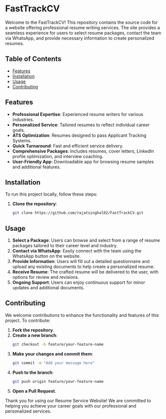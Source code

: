 # FastTrackCV

Welcome to the FastTrackCV! This repository contains the source code for a website offering professional resume writing services. The site provides a seamless experience for users to select resume packages, contact the team via WhatsApp, and provide necessary information to create personalized resumes.

## Table of Contents
- [Features](#features)
- [Installation](#installation)
- [Usage](#usage)
- [Contributing](#contributing)
  

## Features
- **Professional Expertise**: Experienced resume writers for various industries.
- **Personalized Service**: Tailored resumes to reflect individual career goals.
- **ATS Optimization**: Resumes designed to pass Applicant Tracking Systems.
- **Quick Turnaround**: Fast and efficient service delivery.
- **Comprehensive Packages**: Includes resumes, cover letters, LinkedIn profile optimization, and interview coaching.
- **User-Friendly App**: Downloadable app for browsing resume samples and additional features.

## Installation
To run this project locally, follow these steps:

1. **Clone the repository**:
    ```sh
    git clone https://github.com/rajatsinghal02/FastTrackCV.git
    ```

## Usage
1. **Select a Package**: Users can browse and select from a range of resume packages tailored to their career level and industry.
2. **Contact via WhatsApp**: Easily connect with the team using the WhatsApp button on the website.
3. **Provide Information**: Users will fill out a detailed questionnaire and upload any existing documents to help create a personalized resume.
4. **Receive Resume**: The crafted resume will be delivered to the user, with options for review and revisions.
5. **Ongoing Support**: Users can enjoy continuous support for minor updates and additional documents.

## Contributing
We welcome contributions to enhance the functionality and features of this project. To contribute:

1. **Fork the repository**.
2. **Create a new branch**:
    ```sh
    git checkout -b feature/your-feature-name
    ```
3. **Make your changes and commit them**:
    ```sh
    git commit -m "Add your message here"
    ```
4. **Push to the branch**:
    ```sh
    git push origin feature/your-feature-name
    ```
5. **Open a Pull Request**.

Thank you for using our Resume Service Website! We are committed to helping you achieve your career goals with our professional and personalized services.

